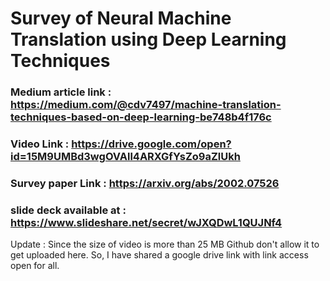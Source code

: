 # Survey of Neural Machine Translation using Deep Learning Techniques 



### Medium article link : https://medium.com/@cdv7497/machine-translation-techniques-based-on-deep-learning-be748b4f176c

### Video Link : https://drive.google.com/open?id=15M9UMBd3wgOVAll4ARXGfYsZo9aZlUkh

### Survey paper Link : https://arxiv.org/abs/2002.07526

### slide deck available at : https://www.slideshare.net/secret/wJXQDwL1QUJNf4

Update : Since the size of video is more than 25 MB Github don't allow it to get uploaded here. So, I have shared a google drive link with link access open for all. 
